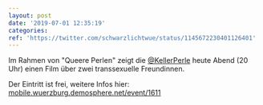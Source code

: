 ```yaml
---
layout: post
date: '2019-07-01 12:35:19'
categories: 
ref: 'https://twitter.com/schwarzlichtwue/status/1145672230401126401'
---
```

Im Rahmen von "Queere Perlen" zeigt die [@KellerPerle](https://twitter.com/KellerPerle) heute Abend (20 Uhr) einen Film über zwei transsexuelle Freundinnen.



Der Eintritt ist frei, weitere Infos hier: [mobile.wuerzburg.demosphere.net/event/1611](https://mobile.wuerzburg.demosphere.net/event/1611)